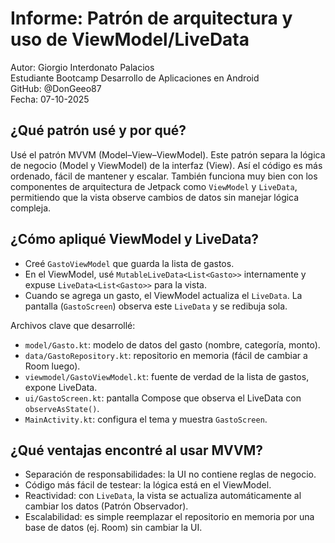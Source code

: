 # Informe: Patrón de arquitectura y uso de ViewModel/LiveData

Autor: Giorgio Interdonato Palacios  
Estudiante Bootcamp Desarrollo de Aplicaciones en Android  
GitHub: @DonGeeo87  
Fecha: 07-10-2025

## ¿Qué patrón usé y por qué?
Usé el patrón MVVM (Model–View–ViewModel). Este patrón separa la lógica de negocio (Model y ViewModel) de la interfaz (View). Así el código es más ordenado, fácil de mantener y escalar. También funciona muy bien con los componentes de arquitectura de Jetpack como `ViewModel` y `LiveData`, permitiendo que la vista observe cambios de datos sin manejar lógica compleja.

## ¿Cómo apliqué ViewModel y LiveData?
- Creé `GastoViewModel` que guarda la lista de gastos.
- En el ViewModel, usé `MutableLiveData<List<Gasto>>` internamente y expuse `LiveData<List<Gasto>>` para la vista.
- Cuando se agrega un gasto, el ViewModel actualiza el `LiveData`. La pantalla (`GastoScreen`) observa este `LiveData` y se redibuja sola.

Archivos clave que desarrollé:
- `model/Gasto.kt`: modelo de datos del gasto (nombre, categoría, monto).
- `data/GastoRepository.kt`: repositorio en memoria (fácil de cambiar a Room luego).
- `viewmodel/GastoViewModel.kt`: fuente de verdad de la lista de gastos, expone LiveData.
- `ui/GastoScreen.kt`: pantalla Compose que observa el LiveData con `observeAsState()`.
- `MainActivity.kt`: configura el tema y muestra `GastoScreen`.

## ¿Qué ventajas encontré al usar MVVM?
- Separación de responsabilidades: la UI no contiene reglas de negocio.
- Código más fácil de testear: la lógica está en el ViewModel.
- Reactividad: con `LiveData`, la vista se actualiza automáticamente al cambiar los datos (Patrón Observador).
- Escalabilidad: es simple reemplazar el repositorio en memoria por una base de datos (ej. Room) sin cambiar la UI.


